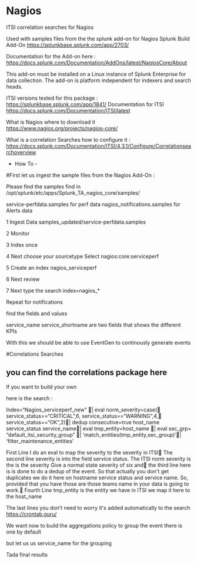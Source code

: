 # Nagios
ITSI correlation searches for Nagios


Used with samples files from the the splunk add-on for Nagios Splunk Build Add-On
https://splunkbase.splunk.com/app/2703/

Documentation for the Add-on here :
https://docs.splunk.com/Documentation/AddOns/latest/NagiosCore/About

This add-on must be installed on a Linux instance of Splunk Enterprise for data collection. The add-on is platform independent for indexers and search heads.

ITSI versions tested for this package :
https://splunkbase.splunk.com/app/1841/
Documentation for ITSI
https://docs.splunk.com/Documentation/ITSI/latest

What is Nagios where to download it 
https://www.nagios.org/projects/nagios-core/

What is a correlation Searches how to configure it :
https://docs.splunk.com/Documentation/ITSI/4.3.1/Configure/Correlationsearchoverview


- How To - 

#First let us ingest the sample files from the Nagios Add-On :

Please find the samples find in /opt/splunk/etc/apps/Splunk_TA_nagios_core/samples/

service-perfdata.samples for perf data
nagios_notifications.samples for Alerts data

1 Ingest Data samples_updated/service-perfdata.samples

2 Monitor 

3 Index once 

4 Next choose your sourcetype 
Select nagios:core:serviceperf

5 Create an index nagios_serviceperf

6 Next review 

7 Next type the search index=nagios_*

Repeat for notifications

find the fields and values 

service_name
service_shortname are two fields that shows the different KPIs

With this we should be able to use EventGen to continously generate events

#Correlations Searches

you can find the correlations package here 
----

If you want to build your own 

here is the search :

Index=“Nagios_serviceperf_new” | eval norm_severity=case(  service_status==“CRITICAL”,6,
  service_status==“WARNING”,4,  service_status==“OK”,2)| dedup consecutive=true host_name service_status service_name| eval tmp_entity=host_name | eval sec_grp= “default_itsi_security_group” | ‘match_entities(tmp_entity,sec_group)’| ‘filter_maintenance_entities’


First Line I do an eval to map the severity to the severity in ITSI
The second line severity is into the field service status. The ITSI norm severity is the is the severity Give a normal state severity of six and
the third line here is is done to do a dedup of the event. So that actually you don't get duplicates we do it here on hostname service status and service name. So, provided that you have those are those teams name in your data is going to work.
Fourth Line tmp_entity is the entity we have in ITSI we map it here to the host_name

The last lines you don’t need to worry it's added automatically to the search
https://crontab.guru/




We want now to build the aggregations policy to group the event there is one by default 

but let us us service_name for the grouping 

Tada final results 










